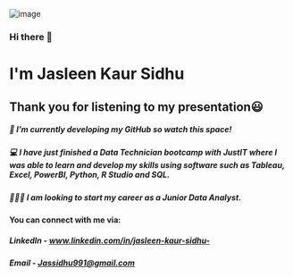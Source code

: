 ![image](https://github.com/Jassidhu1/Jassidhu1/assets/156096791/0bccdf8b-7327-4017-8927-74e871af0e8f)

### Hi there 👋
# I'm Jasleen Kaur Sidhu

## Thank you for listening to my presentation😃
##### 🔭 I’m currently developing my GitHub so watch this space!
##### 💻 I have just finished a Data Technician bootcamp with JustIT where I was able to learn and develop my skills using software such as Tableau, Excel, PowerBI, Python, R Studio and SQL.
##### 👩🏾‍💻 I am looking to start my career as a Junior Data Analyst.



#### You can connect with me via:
##### LinkedIn - www.linkedin.com/in/jasleen-kaur-sidhu-
##### Email - Jassidhu991@gmail.com
